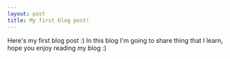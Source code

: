 ```yaml
---
layout: post
title: My first blog post!
---
```


Here's my first blog post :) In this blog I'm going to share thing that I learn, hope you enjoy reading my blog :)
